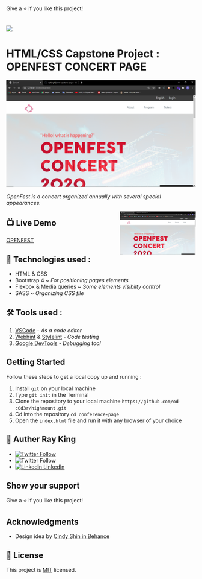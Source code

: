 Give a ⭐️ if you like this project!<br><br>

![](https://img.shields.io/badge/Microverse-blueviolet)

# HTML/CSS Capstone Project : OPENFEST CONCERT PAGE

![screenshot](assets/img/screen.png)

 _OpenFest is a concert organized annually with several special appearances._


<img src="assets/img/screen.png" align="right" width="40%">

## 📺 Live Demo 

[OPENFEST](https://rayking12.github.io/html-capstone-project/)

## 📡 Technologies used :

- HTML & CSS
- Bootstrap 4 ~ _For positioning pages elements_
- Flexbox & Media queries ~ _Some elements visibilty control_
- SASS ~ _Organizing CSS file_

## 🛠 Tools used :

1. [VSCode](https://code.visualstudio.com/) - _As a code editor_
1. [Webhint](https://webhint.io/) & [Stylelint](https://stylelint.io/) - _Code testing_
1. [Google DevTools](https://developers.google.com/) - _Debugging tool_

## Getting Started

Follow these steps to get a local copy up and running :

1. Install `git` on your local machine
1. Type `git init` in the Terminal
1. Clone the repository to your local machine `https://github.com/od-c0d3r/highmount.git`
1. Cd into the repository `cd conference-page`
1. Open the `index.html` file and run it with any browser of your choice

## 👤 Auther Ray King

- [<img alt="Twitter Follow" src="https://img.shields.io/github/followers/od-c0d3r?label=Github&style=social">](https://github.com/rayking12)
- <img alt="Twitter Follow" src="https://img.shields.io/twitter/follow/od_coder?label=Twitter&style=social">
- [![Linkedin](https://i.stack.imgur.com/gVE0j.png) LinkedIn](https://www.linkedin.com/in/king-ray-514b89133)
&nbsp;

## Show your support

Give a ⭐️ if you like this project!

## Acknowledgments

- Design idea by [Cindy Shin in Behance](https://www.behance.net/adagio07)

## 📝 License

This project is [MIT](lic.url) licensed.